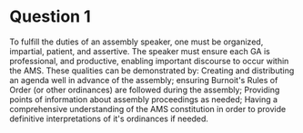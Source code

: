 
# Question 1

To fulfill the duties of an assembly speaker, one must be organized, impartial,
patient, and assertive. The speaker must ensure each GA is  professional, and
productive, enabling important discourse to occur within the AMS. These
qualities can be demonstrated by: Creating and distributing an agenda well in
advance of the assembly; ensuring Burnoit's Rules of Order (or other
ordinances) are followed during the assembly;  Providing points of information
about assembly proceedings as needed; Having a comprehensive understanding of
the AMS constitution in order to provide definitive interpretations of it's
ordinances if needed.
